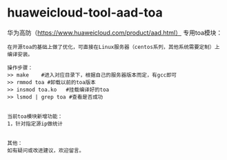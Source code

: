 # huaweicloud-tool-aad-toa

华为高防（https://www.huaweicloud.com/product/aad.html） 专用toa模块：

	在开源toa的基础上做了优化，可直接在Linux服务器（centos系列，其他系统需要定制）上编译安装。

	操作步骤：
	>> make    #进入对应目录下，根据自己的服务器版本而定，有gcc即可
	>> rmmod toa #卸载以前的toa版本
	>> insmod toa.ko   #挂载编译好的toa
	>> lsmod | grep toa #查看是否成功


	当前toa模块新增功能：
	1，针对指定源ip做统计


	其他：
	如有疑问或改进建议，欢迎留言。
